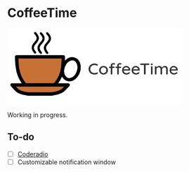 # CoffeeTime

![](https://github.com/cycool29/CoffeeTime/raw/master/src/proglogo2.png)

Working in progress.

## To-do
- [ ] [Coderadio](https://coderadio.freecodecamp.org/)
- [ ] Customizable notification window